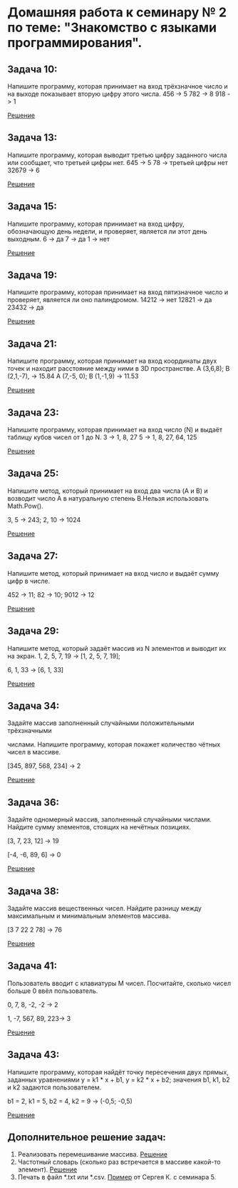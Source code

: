 # Домашняя работа к семинару № 2 по теме: "Знакомство с языками программирования".

## Задача 10:

Напишите программу, которая принимает на вход трёхзначное число и на выходе показывает вторую цифру этого числа.
456 -> 5
782 -> 8
918 -> 1

[Решение](https://github.com/fant0m23/Homework_C-_Sem2/blob/main/Example10/Program.cs)

## Задача 13:

Напишите программу, которая выводит третью цифру заданного числа или сообщает, что третьей цифры нет.
645 -> 5
78 -> третьей цифры нет
32679 -> 6

[Решение](https://github.com/fant0m23/Homework_C-_Sem2/blob/main/Example13/Program.cs)

## Задача 15:

Напишите программу, которая принимает на вход цифру, обозначающую день недели, и проверяет, является ли этот день выходным.
6 -> да
7 -> да
1 -> нет

[Решение](https://github.com/fant0m23/Homework_C-_Sem2/blob/main/Example15/Program.cs)

## Задача 19:

Напишите программу, которая принимает на вход пятизначное число и проверяет, является ли оно палиндромом.
14212 -> нет
12821 -> да
23432 -> да

[Решение](https://github.com/fant0m23/Homework_C-_Sem2/blob/main/Example19/Program.cs)

## Задача 21:

Напишите программу, которая принимает на вход координаты двух точек и находит расстояние между ними в 3D пространстве.
A (3,6,8); B (2,1,-7), -> 15.84
A (7,-5, 0); B (1,-1,9) -> 11.53

[Решение](https://github.com/fant0m23/Homework_C-_Sem2/blob/main/Example21/Program.cs)

## Задача 23:

Напишите программу, которая принимает на вход число (N) и выдаёт таблицу кубов чисел от 1 до N.
3 -> 1, 8, 27
5 -> 1, 8, 27, 64, 125

[Решение](https://github.com/fant0m23/Homework_C-_Sem2/blob/main/Example23/Program.cs)

## Задача 25:

Напишите метод, который принимает на вход два числа (A и B) и возводит число A в натуральную степень B.Нельзя использовать Math.Pow().

3, 5 -> 243;
2, 10 -> 1024

[Решение](https://github.com/fant0m23/Homework_C-_Sem2/blob/main/Example25/Program.cs)

## Задача 27:

Напишите метод, который принимает на вход число и выдаёт сумму цифр в числе.

452 -> 11; 82 -> 10; 9012 -> 12

[Решение](https://github.com/fant0m23/Homework_C-_Sem2/blob/main/Example27/Program.cs)

## Задача 29:

Напишите метод, который задаёт массив из N элементов и выводит их на экран.
1, 2, 5, 7, 19 -> [1, 2, 5, 7, 19];

6, 1, 33 -> [6, 1, 33]

[Решение](https://github.com/fant0m23/Homework_C-_Sem2/blob/main/Example29/Program.cs)

## Задача 34:

Задайте массив заполненный случайными положительными трёхзначными

числами. Напишите программу, которая покажет количество чётных чисел в
массиве.

[345, 897, 568, 234] -> 2

[Решение](https://github.com/fant0m23/Homework_C-_Sem2/blob/main/Example34/Program.cs)

## Задача 36:

Задайте одномерный массив, заполненный случайными числами. Найдите сумму элементов, стоящих на нечётных позициях.

[3, 7, 23, 12] -> 19

[-4, -6, 89, 6] -> 0

[Решение](https://github.com/fant0m23/Homework_C-_Sem2/blob/main/Example36/Program.cs)

## Задача 38:

Задайте массив вещественных чисел. Найдите разницу между максимальным и минимальным элементов массива.

[3 7 22 2 78] -> 76

[Решение](https://github.com/fant0m23/Homework_C-_Sem2/blob/main/Example38/Program.cs)

## Задача 41:

Пользователь вводит с клавиатуры M чисел. Посчитайте, сколько чисел больше 0 ввёл пользователь.

0, 7, 8, -2, -2 -> 2

1, -7, 567, 89, 223-> 3

[Решение](https://github.com/fant0m23/Homework_C-_Sem2/blob/main/Example41/Program.cs)

## Задача 43:


Напишите программу, которая найдёт точку пересечения двух прямых, заданных уравнениями y = k1 * x + b1, y = k2 * x + b2; значения b1, k1,
b2 и k2 задаются пользователем.

b1 = 2, k1 = 5, b2 = 4, k2 = 9 -> (-0,5; -0,5)

[Решение](https://github.com/fant0m23/Homework_C-_Sem2/blob/main/Example43/Program.cs)

## Дополнительное решение задач:

1. Реализовать перемешивание массива. [Решение](https://github.com/fant0m23/Homework_C-_Sem2/blob/main/MixArray/Program.cs)
2. Частотный словарь (сколько раз встречается в массиве какой-то элемент).  [Решение](https://github.com/fant0m23/Homework_C-_Sem2/blob/main/FrequencyDictionary/Program.cs)
3. Печать в файл *.txt или *.csv. [Пример](https://github.com/fant0m23/Homework_C-_Sem2/blob/main/PrintToFile/Program.cs) от Сергея К. с семинара 5.

